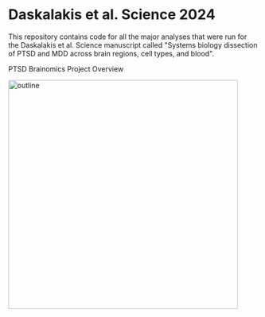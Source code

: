 # Daskalakis et al. Science 2024
This repository contains code for all the major analyses that were run for the Daskalakis et al. Science manuscript called 
"Systems biology dissection of PTSD and MDD across brain regions, cell types, and blood".

PTSD Brainomics Project Overview

<img width="461" alt="outline" src="https://github.com/DaskalakisLab/Daskalakis-Science2024/assets/46993370/a2da7f86-913e-4f71-97d3-62bbb85dade4">
